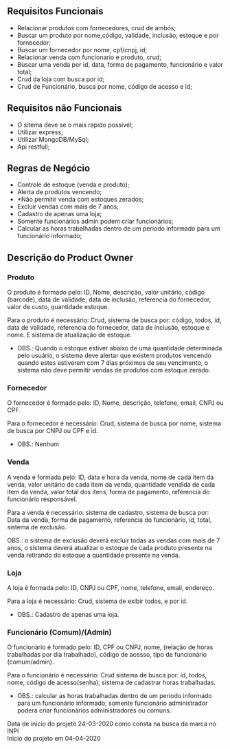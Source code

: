 ## Requisitos Funcionais

- Relacionar produtos com fornecedores, crud de ambós;
- Buscar um produto por nome,código, validade, inclusão, estoque e por fornecedor;
- Buscar um fornecedor por nome, cpf/cnpj, id;
- Relacionar venda com funcionario e produto, crud;
- Buscar uma venda por id, data, forma de pagamento, funcionário e valor total;
- Crud da loja com busca por id;
- Crud de Funcionário, busca por nome, código de acesso e id;

## Requisitos não Funcionais

- O sitema deve se o mais rapido possivél;
- Utilizar express;
- Utilizar MongoDB/MySql;
- Api restfull;

## Regras de Negócio

- Controle de estoque (venda e produto);
- Alerta de produtos vencendo;
- *Não permitir venda com estoques zerados;
- Excluir vendas com mais de 7 anos;
- Cadastro de apenas uma loja;
- Somente funcionários admin podem criar funcionários;
- Calcular as horas trabalhadas dentro de um período informado para um funcionário informado;

## Descrição do Product Owner

### Produto

O produto é formado pelo: ID, Nome, descrição, valor unitário, código (barcode), data de validade, data de inclusão, referencia do fornecedor, valor de custo, quantidade estoque.

Para o produto é necessário: Crud, sistema de busca por: código, todos, id, data de validade, referencia do fornecedor, data de inclusão, estoque e nome. E sistema de atualização de estoque.

- OBS.: Quando o estoque estiver abaixo de uma quantidade determinada pelo usuário, o sistema deve alertar que existem produtos vencendo quando estes estiverem com 7 dias próximos de seu vencimento, o sistema não deve permitir vendas de produtos com estoque zerado.

### Fornecedor

O fornecedor é formado pelo: ID, Nome, descrição, telefone, email, CNPJ ou CPF.

Para o fornecedor é necessário: Crud, sistema de busca por nome, sistema de busca por CNPJ ou CPF e id.

- OBS.: Nenhum

### Venda

A venda é formada pelo: ID, data e hora da venda, nome de cada item da venda, valor unitário de cada item da venda, quantidade vendida de cada item da venda, valor total dos itens, forma de pagamento, referencia do funcionário responsável.

Para a venda é necessário: sistema de cadastro, sistema de busca por: Data da venda, forma de pagamento, referencia do funcionário, id, total, sistema de exclusão.

OBS.: o sistema de exclusão deverá excluir todas as vendas com mais de 7 anos, o sistema deverá atualizar o estoque de cada produto presente na venda retirando do estoque a quantidade presente na venda.

### Loja

A loja é formada pelo: ID, CNPJ ou CPF, nome, telefone, email, endereço.

Para a loja é necessário: Crud, sistema de exibir todos, e por id.

- OBS.: Cadastro de apenas uma loja.

### Funcionário (Comum)/(Admin)

O funcionário é formado pelo: ID, CPF ou CNPJ, nome, (relação de horas trabalhadas por dia trabalhado), código de acesso, tipo de funcionário (comum/admin).

Para o funcionário é necessário: Crud sistema de busca por: id, todos, nome, código de acesso(senha), sistema de cadastrar horas trabalhadas.

- OBS.: calcular as horas trabalhadas dentro de um período informado para um funcionário informado, somente funcionário administrador poderá criar funcionários administradores ou comuns.

Data de inicio do projeto 24-03-2020 como consta na busca da marca no INPI<br/>
Inicio do projeto em 04-04-2020<br/><br/>
